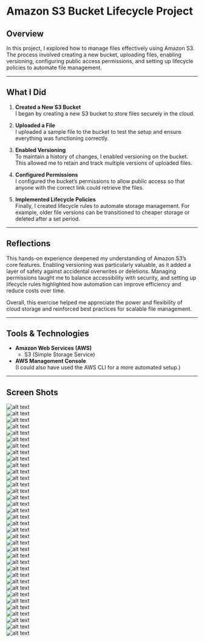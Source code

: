# Amazon S3 Bucket Lifecycle Project

## Overview

In this project, I explored how to manage files effectively using Amazon S3. The process involved creating a new bucket, uploading files, enabling versioning, configuring public access permissions, and setting up lifecycle policies to automate file management.

---

## What I Did

1. **Created a New S3 Bucket**  
   I began by creating a new S3 bucket to store files securely in the cloud.

2. **Uploaded a File**  
   I uploaded a sample file to the bucket to test the setup and ensure everything was functioning correctly.

3. **Enabled Versioning**  
   To maintain a history of changes, I enabled versioning on the bucket. This allowed me to retain and track multiple versions of uploaded files.

4. **Configured Permissions**  
   I configured the bucket’s permissions to allow public access so that anyone with the correct link could retrieve the files.

5. **Implemented Lifecycle Policies**  
   Finally, I created lifecycle rules to automate storage management. For example, older file versions can be transitioned to cheaper storage or deleted after a set period.

---

## Reflections

This hands-on experience deepened my understanding of Amazon S3’s core features. Enabling versioning was particularly valuable, as it added a layer of safety against accidental overwrites or deletions. Managing permissions taught me to balance accessibility with security, and setting up lifecycle rules highlighted how automation can improve efficiency and reduce costs over time.

Overall, this exercise helped me appreciate the power and flexibility of cloud storage and reinforced best practices for scalable file management.

---

## Tools & Technologies

- **Amazon Web Services (AWS)**
  - S3 (Simple Storage Service)
- **AWS Management Console**  
  (I could also have used the AWS CLI for a more automated setup.)

---
## Screen Shots
![alt text](./img/s3-1.png)  
![alt text](./img/s3-2.png)  
![alt text](./img/s3-3.png)  
![alt text](./img/s3-4.png)  
![alt text](./img/s3-5.png)  
![alt text](./img/s3-6.png)  
![alt text](./img/s3-7.png)  
![alt text](./img/s3-8.png)  
![alt text](./img/s3-9.png)  
![alt text](./img/s3-10.png)  
![alt text](./img/s3-11.png)  
![alt text](./img/s3-12.png)  
![alt text](./img/s3-13.png)  
![alt text](./img/s3-14.png)  
![alt text](./img/s3-15.png)  
![alt text](./img/s3-16.png)  
![alt text](./img/s3-17.png)  
![alt text](./img/s3-18.png)  
![alt text](./img/s3-19.png)  
![alt text](./img/s3-20.png)  
![alt text](./img/s3-21.png)  
![alt text](./img/s3-22.png)  
![alt text](./img/s3-23.png)  
![alt text](./img/s3-24.png)  
![alt text](./img/s3-25.png)  
![alt text](./img/s3-26.png)  
![alt text](./img/s3-27.png)  
![alt text](./img/s3-28.png)  
![alt text](./img/s3-29.png)  
![alt text](./img/s3-30.png)  
![alt text](./img/s3-31.png)  
![alt text](./img/s3-32.png)  
![alt text](./img/s3-33.png)  
![alt text](./img/s3-34.png)  
![alt text](./img/s3-35.png)  
![alt text](./img/s3-36.png)  


